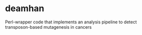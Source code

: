 # deamhan
Perl-wrapper code that implements an analysis pipeline to detect transposon-based mutagenesis in cancers
